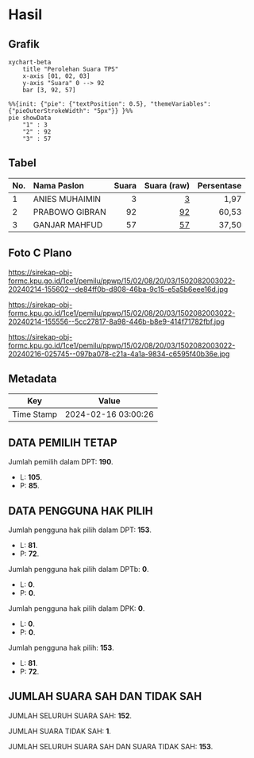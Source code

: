 # Hasil

## Grafik

```mermaid
xychart-beta
    title "Perolehan Suara TPS"
    x-axis [01, 02, 03]
    y-axis "Suara" 0 --> 92
    bar [3, 92, 57]
```

```mermaid
%%{init: {"pie": {"textPosition": 0.5}, "themeVariables": {"pieOuterStrokeWidth": "5px"}} }%%
pie showData
    "1" : 3
    "2" : 92
    "3" : 57
```

## Tabel

| No. | Nama Paslon    | Suara | Suara (raw) | Persentase |
|:--- |:-------------- | -----:| -----------:| ----------:|
| 1   | ANIES MUHAIMIN | 3     | [3][p-1]    | 1,97       |
| 2   | PRABOWO GIBRAN | 92    | [92][p-2]   | 60,53      |
| 3   | GANJAR MAHFUD  | 57    | [57][p-3]   | 37,50      |


[p-1]: https://github.com/gigit-pemilu/pemilu-2024-15-jambi/blob/main/pilpres/hitung-suara/sub/15-jambi/sub/02--merangin/sub/08-tabir-selatan/sub/2003-muara-delang/sub/022-tps/sub/paslon-1.txt
[p-2]: https://github.com/gigit-pemilu/pemilu-2024-15-jambi/blob/main/pilpres/hitung-suara/sub/15-jambi/sub/02--merangin/sub/08-tabir-selatan/sub/2003-muara-delang/sub/022-tps/sub/paslon-2.txt
[p-3]: https://github.com/gigit-pemilu/pemilu-2024-15-jambi/blob/main/pilpres/hitung-suara/sub/15-jambi/sub/02--merangin/sub/08-tabir-selatan/sub/2003-muara-delang/sub/022-tps/sub/paslon-3.txt

## Foto C Plano

https://sirekap-obj-formc.kpu.go.id/1ce1/pemilu/ppwp/15/02/08/20/03/1502082003022-20240214-155602--de84ff0b-d808-46ba-9c15-e5a5b6eee16d.jpg

https://sirekap-obj-formc.kpu.go.id/1ce1/pemilu/ppwp/15/02/08/20/03/1502082003022-20240214-155556--5cc27817-8a98-446b-b8e9-414f71782fbf.jpg

https://sirekap-obj-formc.kpu.go.id/1ce1/pemilu/ppwp/15/02/08/20/03/1502082003022-20240216-025745--097ba078-c21a-4a1a-9834-c6595f40b36e.jpg


## Metadata

| Key        | Value               |
| ---------- | ------------------- |
| Time Stamp | 2024-02-16 03:00:26 |


## DATA PEMILIH TETAP

Jumlah pemilih dalam DPT: **190**.
 * L: **105**.
 * P: **85**.

## DATA PENGGUNA HAK PILIH

Jumlah pengguna hak pilih dalam DPT: **153**.
 * L: **81**.
 * P: **72**.

Jumlah pengguna hak pilih dalam DPTb: **0**.
 * L: **0**.
 * P: **0**.

Jumlah pengguna hak pilih dalam DPK: **0**.
 * L: **0**.
 * P: **0**.

Jumlah pengguna hak pilih: **153**.
 * L: **81**.
 * P: **72**.

## JUMLAH SUARA SAH DAN TIDAK SAH

JUMLAH SELURUH SUARA SAH: **152**.

JUMLAH SUARA TIDAK SAH: **1**.

JUMLAH SELURUH SUARA SAH DAN SUARA TIDAK SAH: **153**.


